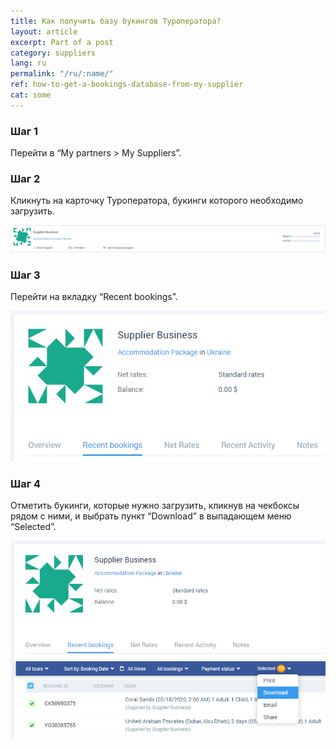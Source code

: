 ```yaml
---
title: Как получить базу букингов Туроператора?
layout: article
excerpt: Part of a post
category: suppliers
lang: ru
permalink: "/ru/:name/"
ref: how-to-get-a-bookings-database-from-my-supplier
cat: some
---
```


### **Шаг 1**

Перейти в “My partners > My Suppliers”.

### **Шаг 2**

Кликнуть на карточку Туроператора, букинги которого необходимо загрузить.

![Suppliers_recent_bookings1](/assets/images/suppliers_recent_bookings1.png)

### **Шаг 3**

Перейти на вкладку “Recent bookings”.

![Suppliers_recent_bookings2](/assets/images/suppliers_recent_bookings2.png)

### **Шаг 4**

Отметить букинги, которые нужно загрузить, кликнув на чекбоксы рядом с ними, и выбрать пункт “Download” в выпадающем меню “Selected”.

![How_to_get_a_bookings_database_from_my_supplier1](/assets/images/how_to_get_a_bookings_database_from_my_supplier1.png)

